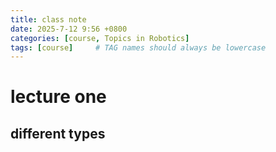 ```yaml
---
title: class note
date: 2025-7-12 9:56 +0800
categories: [course, Topics in Robotics]
tags: [course]     # TAG names should always be lowercase
---
```


# lecture one
## different types
